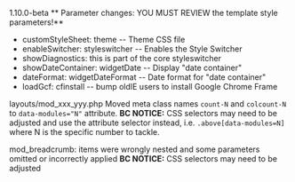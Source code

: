 
1.10.0-beta
** Parameter changes: YOU MUST REVIEW the template style parameters!**

* customStyleSheet: theme -- Theme CSS file
* enableSwitcher: styleswitcher -- Enables the Style Switcher
* showDiagnostics: this is part of the core styleswitcher
* showDateContainer: widgetDate -- Display "date container"
* dateFormat: widgetDateFormat -- Date format for "date container"
* loadGcf: cfinstall -- bump oldIE users to install Google Chrome Frame

layouts/mod_xxx_yyy.php
	Moved meta class names `count-N` and `colcount-N` to `data-modules="N"` attribute.
	**BC NOTICE:** CSS selectors may need to be adjusted and use the attribute
	selector instead, i.e. `.above[data-modules=N]` where N is the  specific 
	number to tackle.

mod_breadcrumb:
	items were wrongly nested and some parameters omitted or incorrectly applied
	**BC NOTICE:** CSS selectors may need to be adjusted

